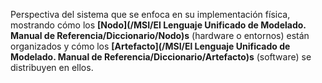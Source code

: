 Perspectiva del sistema que se enfoca en su implementación física, mostrando cómo los **[Nodo](/MSI/El Lenguaje Unificado de Modelado. Manual de Referencia/Diccionario/Nodo)s** (hardware o entornos) están organizados y cómo los **[Artefacto](/MSI/El Lenguaje Unificado de Modelado. Manual de Referencia/Diccionario/Artefacto)s** (software) se distribuyen en ellos.